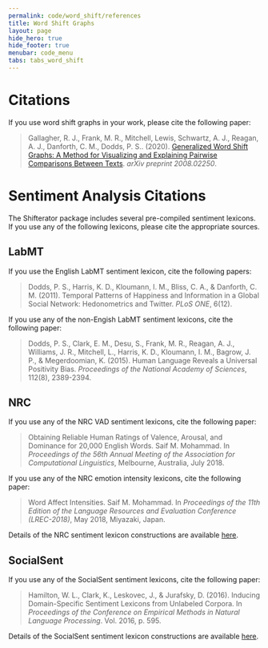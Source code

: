 ```yaml
---
permalink: code/word_shift/references
title: Word Shift Graphs
layout: page
hide_hero: true
hide_footer: true
menubar: code_menu
tabs: tabs_word_shift
---
```


# Citations

If you use word shift graphs in your work, please cite the following paper:

> Gallagher, R. J., Frank, M. R., Mitchell, Lewis, Schwartz, A. J., Reagan, A. J., Danforth, C. M., Dodds, P. S.. (2020). [Generalized Word Shift Graphs: A Method for Visualizing and Explaining Pairwise Comparisons Between Texts](https://arxiv.org/abs/2008.02250). *arXiv preprint 2008.02250*.


# Sentiment Analysis Citations

The Shifterator package includes several pre-compiled sentiment lexicons. If you use any of the following lexicons, please cite the appropriate sources.

## LabMT

If you use the English LabMT sentiment lexicon, cite the following papers:

> Dodds, P. S., Harris, K. D., Kloumann, I. M., Bliss, C. A., & Danforth, C. M. (2011). Temporal Patterns of Happiness and Information in a Global Social Network: Hedonometrics and Twitter. *PLoS ONE*, 6(12).

If you use any of the non-Engish LabMT sentiment lexicons, cite the following paper:

> Dodds, P. S., Clark, E. M., Desu, S., Frank, M. R., Reagan, A. J., Williams, J. R., Mitchell, L., Harris, K. D., Kloumann, I. M., Bagrow, J. P., & Megerdoomian, K. (2015). Human Language Reveals a Universal Positivity Bias. *Proceedings of the National Academy of Sciences*, 112(8), 2389-2394.

## NRC

If you use any of the NRC VAD sentiment lexicons, cite the following paper:

> Obtaining Reliable Human Ratings of Valence, Arousal, and Dominance for 20,000 English Words. Saif M. Mohammad. In *Proceedings of the 56th Annual Meeting of the Association for Computational Linguistics*, Melbourne, Australia, July 2018.

If you use any of the NRC emotion intensity lexicons, cite the following paper:

> Word Affect Intensities. Saif M. Mohammad. In *Proceedings of the 11th Edition of the Language Resources and Evaluation Conference (LREC-2018)*, May 2018, Miyazaki, Japan.

Details of the NRC sentiment lexicon constructions are available [here](http://saifmohammad.com/WebPages/lexicons.html).

## SocialSent

If you use any of the SocialSent sentiment lexicons, cite the following paper:

> Hamilton, W. L., Clark, K., Leskovec, J., & Jurafsky, D. (2016). Inducing Domain-Specific Sentiment Lexicons from Unlabeled Corpora. In *Proceedings of the Conference on Empirical Methods in Natural Language Processing*. Vol. 2016, p. 595.

Details of the SocialSent sentiment lexicon constructions are available [here](https://nlp.stanford.edu/projects/socialsent/).
